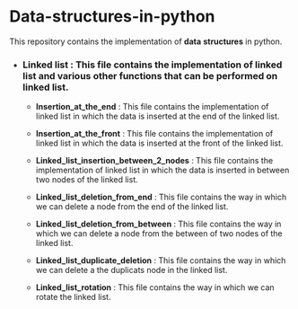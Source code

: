 # Data-structures-in-python
This repository contains the implementation of  **data** **structures** in python.


- ### Linked list : This file contains the implementation of linked list and various other functions that can be performed on linked list.  

    - **Insertion_at_the_end** : This file contains the implementation of linked list in which the data is inserted at the end of the linked list.  
    
    - **Insertion_at_the_front** : This file contains the implementation of linked list in which the data is inserted at the front of the linked list.    

    - **Linked_list_insertion_between_2_nodes** : This file contains the implementation of linked list in which the data is inserted in between two nodes of the linked list.     

    - **Linked_list_deletion_from_end** : This file contains the way in which we can delete a node from the end of the linked list.  
    
    - **Linked_list_deletion_from_between** : This file contains the way in which we can delete a node from the between of two nodes of the linked list.

    - **Linked_list_duplicate_deletion** : This file contains the way in which we can delete a the duplicats node in the linked list.

    - **Linked_list_rotation** : This file contains the way in which we can rotate the linked list.
